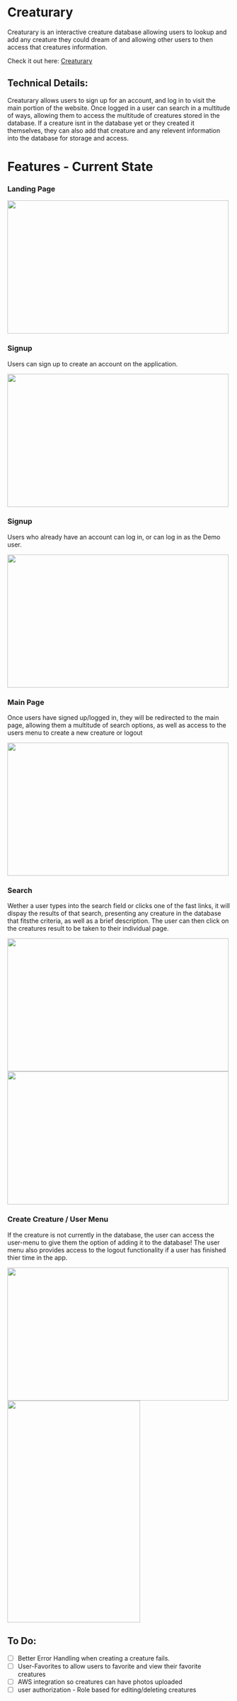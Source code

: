<h1>Creaturary</h1>

Creaturary is an interactive creature database allowing users to lookup and add any creature they could dream of and allowing 
other users to then access that creatures information.

Check it out here: <a href='https://creaturary.herokuapp.com/'>Creaturary</a>

<h2>Technical Details:</h2>

Creaturary allows users to sign up for an account, and log in to visit the main portion of the website.
Once logged in a user can search in a multitude of ways, allowing them to access the multitude of creatures stored in the database.
If a creature isnt in the database yet or they created it themselves, they can also add that creature and any relevent information into 
the database for storage and access.

<h1>Features - Current State </h1>
<h3>Landing Page</h3>
<p>
  <img src="/referenceimages/landing.PNG" width="500" height="300" />
</p>

<h3>Signup</h3>
  Users can sign up to create an account on the application.
<p>
  <img src="/referenceimages/signup.PNG" width="500" height="300" />
</p>  

<h3>Signup</h3>
  Users who already have an account can log in, or can log in as the Demo user.
<p>
  <img src="/referenceimages/login.PNG" width="500" height="300" />
</p>  

<h3>Main Page</h3>
  Once users have signed up/logged in, they will be redirected to the main page,
  allowing them a multitude of search options, as well as access to the users menu 
  to create a new creature or logout
<p>
  <img src="/referenceimages/main.PNG" width="500" height="300" />
</p> 

<h3>Search</h3>
  Wether a user types into the search field or clicks one of the fast links, it will dispay the results of that search,
  presenting any creature in the database that fitsthe criteria, as well as a brief description. The user can then click on 
  the creatures result to be taken to their individual page.
<p>
  <img src="/referenceimages/results.PNG" width="500" height="300" />
  <img src="/referenceimages/creaturepage.PNG" width="500" height="300" />
</p> 

<h3>Create Creature / User Menu</h3>
  If the creature is not currently in the database, the user can access the user-menu to give them the option of
  adding it to the database!
  The user menu also provides access to the logout functionality if a user has finished thier time in the app.
<p>
  <img src="/referenceimages/usersmenu.PNG" width="500" height="300" />
  <img src="/referenceimages/newcreature.PNG" width="300" height="500" />
</p> 

<h2>To Do:</h2>

- [ ] Better Error Handling when creating a creature fails.
- [ ] User-Favorites to allow users to favorite and view their favorite creatures
- [ ] AWS integration so creatures can have photos uploaded
- [ ] user authorization - Role based for editing/deleting creatures
